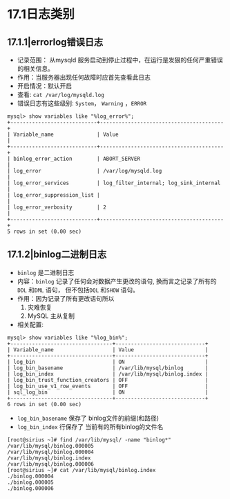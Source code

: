 # 17.1日志类别

## 17.1.1|errorlog错误日志

- 记录范围： 从mysqld 服务启动到停止过程中，在运行是发狠的任何严重错误的相关信息。
- 作用：当服务器出现任何故障时应首先查看此日志
- 开启情况：默认开启
- 查看: `cat /var/log/mysqld.log` 
- 错误日志有这些级别: `System`， `Warning` ，`ERROR`

```mysql
mysql> show variables like "%log_error%";
+----------------------------+----------------------------------------+
| Variable_name              | Value                                  |
+----------------------------+----------------------------------------+
| binlog_error_action        | ABORT_SERVER                           |
| log_error                  | /var/log/mysqld.log                    |
| log_error_services         | log_filter_internal; log_sink_internal |
| log_error_suppression_list |                                        |
| log_error_verbosity        | 2                                      |
+----------------------------+----------------------------------------+
5 rows in set (0.00 sec)
```

## 17.1.2|binlog二进制日志
- `binlog` 是二进制日志
- 内容：`binlog` 记录了任何会对数据产生更改的语句, 换而言之记录了所有的`DDL` 和`DML` 语句， 但不包括`DQL` 和`SHOW` 语句。
- 作用：因为记录了所有更改语句所以
  1. 灾难恢复
  2. MySQL 主从复制
- 相关配置: 
```mysql
mysql> show variables like "%log_bin%";
+---------------------------------+-----------------------------+
| Variable_name                   | Value                       |
+---------------------------------+-----------------------------+
| log_bin                         | ON                          |
| log_bin_basename                | /var/lib/mysql/binlog       |
| log_bin_index                   | /var/lib/mysql/binlog.index |
| log_bin_trust_function_creators | OFF                         |
| log_bin_use_v1_row_events       | OFF                         |
| sql_log_bin                     | ON                          |
+---------------------------------+-----------------------------+
6 rows in set (0.00 sec)
```

- `log_bin_basename` 保存了 binlog文件的前缀(和路径)
- `log_bin_index` 行保存了 当前有的所有binlog的文件名
```shell
[root@sirius ~]# find /var/lib/mysql/ -name "binlog*"
/var/lib/mysql/binlog.000005
/var/lib/mysql/binlog.000004
/var/lib/mysql/binlog.index
/var/lib/mysql/binlog.000006
[root@sirius ~]# cat /var/lib/mysql/binlog.index
./binlog.000004
./binlog.000005
./binlog.000006
```

